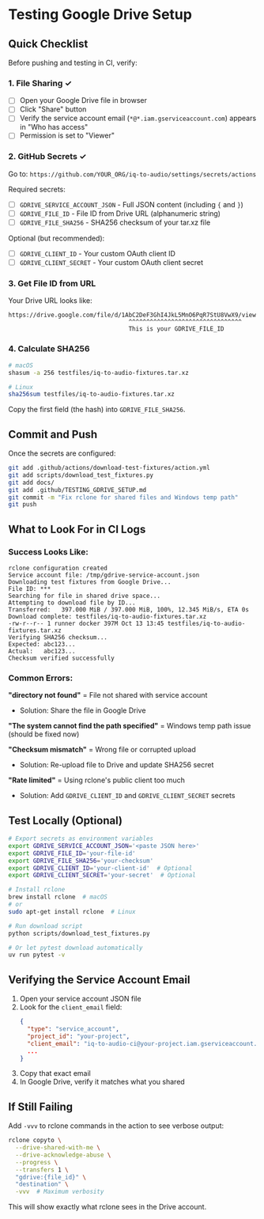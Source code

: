 # Testing Google Drive Setup

## Quick Checklist

Before pushing and testing in CI, verify:

### 1. File Sharing ✓
- [ ] Open your Google Drive file in browser
- [ ] Click "Share" button
- [ ] Verify the service account email (`*@*.iam.gserviceaccount.com`) appears in "Who has access"
- [ ] Permission is set to "Viewer"

### 2. GitHub Secrets ✓
Go to: `https://github.com/YOUR_ORG/iq-to-audio/settings/secrets/actions`

Required secrets:
- [ ] `GDRIVE_SERVICE_ACCOUNT_JSON` - Full JSON content (including `{` and `}`)
- [ ] `GDRIVE_FILE_ID` - File ID from Drive URL (alphanumeric string)
- [ ] `GDRIVE_FILE_SHA256` - SHA256 checksum of your tar.xz file

Optional (but recommended):
- [ ] `GDRIVE_CLIENT_ID` - Your custom OAuth client ID
- [ ] `GDRIVE_CLIENT_SECRET` - Your custom OAuth client secret

### 3. Get File ID from URL

Your Drive URL looks like:
```
https://drive.google.com/file/d/1AbC2DeF3GhI4JkL5MnO6PqR7StU8VwX9/view
                                  ^^^^^^^^^^^^^^^^^^^^^^^^^^^^^^^^
                                  This is your GDRIVE_FILE_ID
```

### 4. Calculate SHA256

```bash
# macOS
shasum -a 256 testfiles/iq-to-audio-fixtures.tar.xz

# Linux
sha256sum testfiles/iq-to-audio-fixtures.tar.xz
```

Copy the first field (the hash) into `GDRIVE_FILE_SHA256`.

## Commit and Push

Once the secrets are configured:

```bash
git add .github/actions/download-test-fixtures/action.yml
git add scripts/download_test_fixtures.py
git add docs/
git add .github/TESTING_GDRIVE_SETUP.md
git commit -m "Fix rclone for shared files and Windows temp path"
git push
```

## What to Look For in CI Logs

### Success Looks Like:

```
rclone configuration created
Service account file: /tmp/gdrive-service-account.json
Downloading test fixtures from Google Drive...
File ID: ***
Searching for file in shared drive space...
Attempting to download file by ID...
Transferred:   397.000 MiB / 397.000 MiB, 100%, 12.345 MiB/s, ETA 0s
Download complete: testfiles/iq-to-audio-fixtures.tar.xz
-rw-r--r-- 1 runner docker 397M Oct 13 13:45 testfiles/iq-to-audio-fixtures.tar.xz
Verifying SHA256 checksum...
Expected: abc123...
Actual:   abc123...
Checksum verified successfully
```

### Common Errors:

**"directory not found"** = File not shared with service account
- Solution: Share the file in Google Drive

**"The system cannot find the path specified"** = Windows temp path issue (should be fixed now)

**"Checksum mismatch"** = Wrong file or corrupted upload
- Solution: Re-upload file to Drive and update SHA256 secret

**"Rate limited"** = Using rclone's public client too much
- Solution: Add `GDRIVE_CLIENT_ID` and `GDRIVE_CLIENT_SECRET` secrets

## Test Locally (Optional)

```bash
# Export secrets as environment variables
export GDRIVE_SERVICE_ACCOUNT_JSON='<paste JSON here>'
export GDRIVE_FILE_ID='your-file-id'
export GDRIVE_FILE_SHA256='your-checksum'
export GDRIVE_CLIENT_ID='your-client-id'  # Optional
export GDRIVE_CLIENT_SECRET='your-secret'  # Optional

# Install rclone
brew install rclone  # macOS
# or
sudo apt-get install rclone  # Linux

# Run download script
python scripts/download_test_fixtures.py

# Or let pytest download automatically
uv run pytest -v
```

## Verifying the Service Account Email

1. Open your service account JSON file
2. Look for the `client_email` field:
   ```json
   {
     "type": "service_account",
     "project_id": "your-project",
     "client_email": "iq-to-audio-ci@your-project.iam.gserviceaccount.com",
     ...
   }
   ```
3. Copy that exact email
4. In Google Drive, verify it matches what you shared

## If Still Failing

Add `-vvv` to rclone commands in the action to see verbose output:

```bash
rclone copyto \
  --drive-shared-with-me \
  --drive-acknowledge-abuse \
  --progress \
  --transfers 1 \
  "gdrive:{file_id}" \
  "destination" \
  -vvv  # Maximum verbosity
```

This will show exactly what rclone sees in the Drive account.
